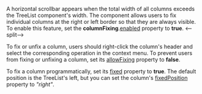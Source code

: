 A horizontal scrollbar appears when the total width of all columns exceeds the TreeList component's width. The component allows users to fix individual columns at the right or left border so that they are always visible. To enable this feature, set the **columnFixing**.[enabled](/Documentation/ApiReference/UI_Components/dxTreeList/Configuration/columnFixing/#enabled) property to **true**.
<--split-->

To fix or unfix a column, users should right-click the column's header and select the corresponding operation in the context menu. To prevent users from fixing or unfixing a column, set its [allowFixing](/Documentation/ApiReference/UI_Components/dxTreeList/Configuration/columns/#allowFixing) property to **false**.

To fix a column programmatically, set its [fixed](/Documentation/ApiReference/UI_Components/dxTreeList/Configuration/columns/#fixed) property to **true**. The default position is the TreeList's left, but you can set the column's [fixedPosition](/Documentation/ApiReference/UI_Components/dxTreeList/Configuration/columns/#fixedPosition) property to *"right"*.
